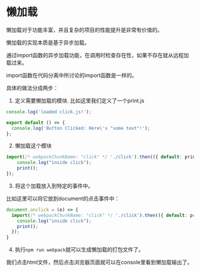 # 懒加载

懒加载对于功能丰富，并且复杂的项目的性能提升是非常有价值的。

懒加载的实现本质是基于异步加载。

通过import函数的异步加载功能，在调用时检查存在性，如果不存在就从远程加载过来。

import函数在代码分离中所讨论的import函数是一样的。

具体的做法分成两步：

1. 定义需要懒加载的模块.
比如这里我们定义了一个print.js
```js
console.log('loaded click.js!');

export default () => {
  console.log('Button Clicked: Here\'s "some text"!');
};
```

2. 懒加载这个模块

```js
import(/* webpackChunkName: "click" */ './click').then(({ default: print }) => {
    console.log("inside click");
    print();
});
```

3. 将这个加载放入到特定的事件中。

比如这里可以将它放到document的点击事件中：

```js
document.onclick = (e) => {
  import(/* webpackChunkName: "click" */ './click').then(({ default: print }) => {
    console.log("inside click");
    print();
  });
}
```

4. 执行`npm run webpack`就可以生成懒加载的打包文件了。

我们点击html文件，然后点击浏览器页面就可以在console里看到懒加载输出了。

